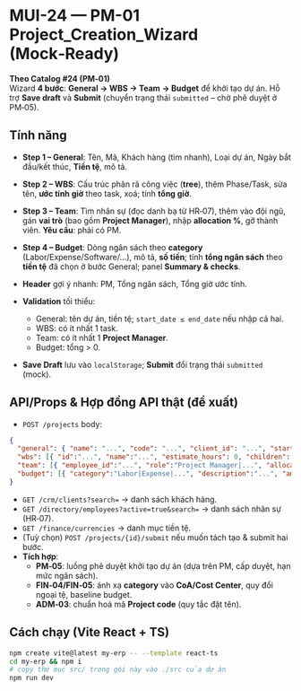 # MUI-24 — PM-01 Project_Creation_Wizard (Mock‑Ready)

**Theo Catalog #24 (PM‑01)**  
Wizard **4 bước**: **General → WBS → Team → Budget** để khởi tạo dự án. Hỗ trợ **Save draft** và **Submit** (chuyển trạng thái `submitted` – chờ phê duyệt ở PM‑05).

## Tính năng
- **Step 1 – General**: Tên, Mã, Khách hàng (tìm nhanh), Loại dự án, Ngày bắt đầu/kết thúc, **Tiền tệ**, mô tả.
- **Step 2 – WBS**: Cấu trúc phân rã công việc (**tree**), thêm Phase/Task, sửa tên, **ước tính giờ** theo task, xoá; tính **tổng giờ**.
- **Step 3 – Team**: Tìm nhân sự (đọc danh bạ từ HR‑07), thêm vào đội ngũ, gán **vai trò** (bao gồm **Project Manager**), nhập **allocation %**, gỡ thành viên. **Yêu cầu**: phải có PM.
- **Step 4 – Budget**: Dòng ngân sách theo **category** (Labor/Expense/Software/…), mô tả, **số tiền**; tính **tổng ngân sách** theo **tiền tệ** đã chọn ở bước General; panel **Summary & checks**.

- **Header** gợi ý nhanh: PM, Tổng ngân sách, Tổng giờ ước tính.  
- **Validation** tối thiểu:  
  - General: tên dự án, tiền tệ; `start_date ≤ end_date` nếu nhập cả hai.  
  - WBS: có ít nhất 1 task.  
  - Team: có ít nhất 1 **Project Manager**.  
  - Budget: tổng > 0.  
- **Save Draft** lưu vào `localStorage`; **Submit** đổi trạng thái `submitted` (mock).

## API/Props & Hợp đồng API thật (đề xuất)
- `POST /projects` body:
```json
{
  "general": { "name": "...", "code": "...", "client_id": "...", "start_date": "YYYY-MM-DD", "end_date": "YYYY-MM-DD", "project_type": "External|Internal|Non-billable", "currency": "VND|USD|..." },
  "wbs": [{ "id":"...", "name":"...", "estimate_hours": 0, "children":[...] }],
  "team": [{ "employee_id":"...", "role":"Project Manager|...", "allocation_pct": 100 }],
  "budget": [{ "category":"Labor|Expense|...", "description":"...", "amount": 0 }]
}
```
- `GET /crm/clients?search=` → danh sách khách hàng.  
- `GET /directory/employees?active=true&search=` → danh sách nhân sự (HR‑07).  
- `GET /finance/currencies` → danh mục tiền tệ.  
- (Tuỳ chọn) `POST /projects/{id}/submit` nếu muốn tách tạo & submit hai bước.
- **Tích hợp**:  
  - **PM‑05**: luồng phê duyệt khởi tạo dự án (dựa trên PM, cấp duyệt, hạn mức ngân sách).  
  - **FIN‑04/FIN‑05**: ánh xạ **category** vào **CoA/Cost Center**, quy đổi ngoại tệ, baseline budget.  
  - **ADM‑03**: chuẩn hoá mã **Project code** (quy tắc đặt tên).

## Cách chạy (Vite React + TS)
```bash
npm create vite@latest my-erp -- --template react-ts
cd my-erp && npm i
# copy thư mục src/ trong gói này vào ./src của dự án
npm run dev
```
